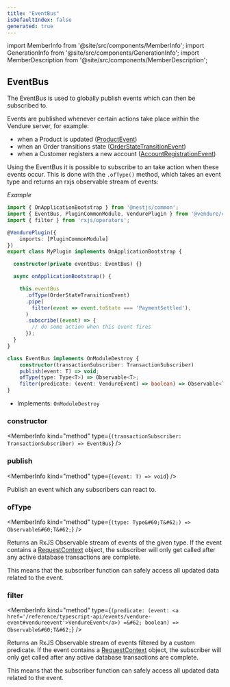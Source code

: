 ```yaml
---
title: "EventBus"
isDefaultIndex: false
generated: true
---
```

<!-- This file was generated from the Vendure source. Do not modify. Instead, re-run the "docs:build" script -->
import MemberInfo from '@site/src/components/MemberInfo';
import GenerationInfo from '@site/src/components/GenerationInfo';
import MemberDescription from '@site/src/components/MemberDescription';


## EventBus

<GenerationInfo sourceFile="packages/core/src/event-bus/event-bus.ts" sourceLine="57" packageName="@vendure/core" />

The EventBus is used to globally publish events which can then be subscribed to.

Events are published whenever certain actions take place within the Vendure server, for example:

* when a Product is updated (<a href='/reference/typescript-api/events/event-types#productevent'>ProductEvent</a>)
* when an Order transitions state (<a href='/reference/typescript-api/events/event-types#orderstatetransitionevent'>OrderStateTransitionEvent</a>)
* when a Customer registers a new account (<a href='/reference/typescript-api/events/event-types#accountregistrationevent'>AccountRegistrationEvent</a>)

Using the EventBus it is possible to subscribe to an take action when these events occur.
This is done with the `.ofType()` method, which takes an event type and returns an rxjs observable
stream of events:

*Example*

```ts
import { OnApplicationBootstrap } from '@nestjs/common';
import { EventBus, PluginCommonModule, VendurePlugin } from '@vendure/core';
import { filter } from 'rxjs/operators';

@VendurePlugin({
    imports: [PluginCommonModule]
})
export class MyPlugin implements OnApplicationBootstrap {

  constructor(private eventBus: EventBus) {}

  async onApplicationBootstrap() {

    this.eventBus
      .ofType(OrderStateTransitionEvent)
      .pipe(
        filter(event => event.toState === 'PaymentSettled'),
      )
      .subscribe((event) => {
        // do some action when this event fires
      });
  }
}
```

```ts title="Signature"
class EventBus implements OnModuleDestroy {
    constructor(transactionSubscriber: TransactionSubscriber)
    publish(event: T) => void;
    ofType(type: Type<T>) => Observable<T>;
    filter(predicate: (event: VendureEvent) => boolean) => Observable<T>;
}
```
* Implements: <code>OnModuleDestroy</code>



<div className="members-wrapper">

### constructor

<MemberInfo kind="method" type={`(transactionSubscriber: TransactionSubscriber) => EventBus`}   />


### publish

<MemberInfo kind="method" type={`(event: T) => void`}   />

Publish an event which any subscribers can react to.
### ofType

<MemberInfo kind="method" type={`(type: Type&#60;T&#62;) => Observable&#60;T&#62;`}   />

Returns an RxJS Observable stream of events of the given type.
If the event contains a <a href='/reference/typescript-api/request/request-context#requestcontext'>RequestContext</a> object, the subscriber
will only get called after any active database transactions are complete.

This means that the subscriber function can safely access all updated
data related to the event.
### filter

<MemberInfo kind="method" type={`(predicate: (event: <a href='/reference/typescript-api/events/vendure-event#vendureevent'>VendureEvent</a>) =&#62; boolean) => Observable&#60;T&#62;`}   />

Returns an RxJS Observable stream of events filtered by a custom predicate.
If the event contains a <a href='/reference/typescript-api/request/request-context#requestcontext'>RequestContext</a> object, the subscriber
will only get called after any active database transactions are complete.

This means that the subscriber function can safely access all updated
data related to the event.


</div>
